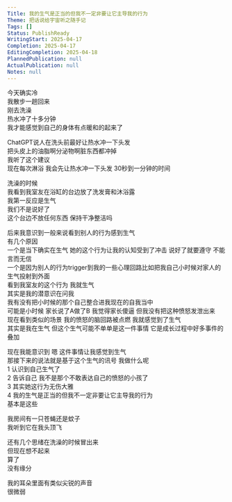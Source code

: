 ```yaml
---  
Title: 我的生气是正当的但我不一定非要让它主导我的行为  
Theme: 把话说给宇宙听之随手记  
Tags: []  
Status: PublishReady  
WritingStart: 2025-04-17  
Completion: 2025-04-17  
EditingCompletion: 2025-04-18  
PlannedPublication: null  
ActualPublication: null  
Notes: null  
---  
```

  
今天确实冷  
我散步一趟回来  
刚去洗澡  
热水冲了十多分钟  
我才能感觉到自己的身体有点暖和的起来了  
  
ChatGPT说人在洗头前最好让热水冲一下头发  
把头皮上的油脂啊分泌物啊脏东西都冲掉  
我听了这个建议  
现在每次淋浴 我会先让热水冲一下头发 30秒到一分钟的时间  
  
洗澡的时候  
我看到我室友在浴缸的台边放了洗发膏和沐浴露  
我第一反应是生气  
我们不是说好了  
这个台边不放任何东西 保持干净整洁吗  
  
后来我意识到一般来说看到别人的行为感到生气  
有几个原因  
一个是当下确实在生气 她的这个行为让我的认知受到了冲击 说好了就要遵守 不能言而无信   
一个是因为别人的行为trigger到我的一些心理回路比如把我自己小时候对家人的生气投射到外面  
看到我室友的这个行为 我就生气  
其实是我的潜意识在问我  
我有没有把小时候的那个自己整合进我现在的自我当中  
可能是小时候 家长说了A做了B 我觉得家长傻逼 但我没有把这种愤怒发泄出来  
现在看到类似的场景 我的愤怒的脑回路被点燃 我就感觉到了生气  
其实是我在生气 但这个生气可能不单单是这一件事情 它是成长过程中好多事件的叠加   
  
现在我能意识到 嗯 这件事情让我感觉到生气  
那接下来的说法就是基于这个生气的讯号 我做什么呢  
1 认识到自己生气了  
2 告诉自己 我不是那个不敢表达自己的愤怒的小孩了  
3 其实她这行为无伤大雅  
4 我的生气是正当的但我不一定非要让它主导我的行为  
基本是这些  
  
我房间有一只苍蝇还是蚊子  
我听到它在我头顶飞  
  
还有几个思绪在洗澡的时候冒出来  
但现在想不起来  
算了  
没有缘分  
  
我的耳朵里面有类似尖锐的声音  
很微弱  
  
  